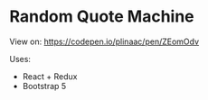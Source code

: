 # Random Quote Machine

View on:
https://codepen.io/plinaac/pen/ZEomOdv

Uses:
- React + Redux
- Bootstrap 5
